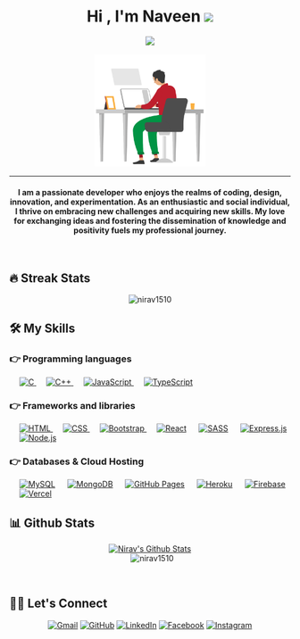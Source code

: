 <h1 align="center">Hi , I'm Naveen <img src="https://media.giphy.com/media/hvRJCLFzcasrR4ia7z/giphy.gif" width="35"></h1>
<p align="center">
  <a href="https://github.com/DenverCoder1/readme-typing-svg"><img src="https://readme-typing-svg.herokuapp.com?lines=Full+Stack+Web+Developer;DS%20|%20Algo%20|%20Development%20Enthusiast;Always%20learning%20new%20things&center=true&width=500&height=50"></a>	
</p>
<div align="center"><img src="https://github.com/Nirav1510/Nirav1510/blob/main/work.gif?raw=true" height=200/></div>
<hr/>
<h4 align="center">I am a passionate developer who enjoys the realms of coding, design, innovation, and experimentation. As an enthusiastic and social individual, I thrive on embracing new challenges and acquiring new skills. My love for exchanging ideas and fostering the dissemination of knowledge and positivity fuels my professional journey.</h4>
<br>
<!-- <p align="center"> <img src="https://komarev.com/ghpvc/?username=nirav1510&label=Profile%20views&color=0e75b6&style=plastic" alt="nirav1510" /> </p> -->

## 🔥 Streak Stats
<p align="center"><img src="https://github-readme-streak-stats.herokuapp.com?user=nirav1510&theme=algolia&hide_border=true&date_format=j%20M%5B%20Y%5D" alt="nirav1510"/></p>


## 🛠️ My Skills


### 👉 Programming languages

<p align="left"> 
  &emsp; 
  <a href="https://www.cprogramming.com/" target="_blank"> 
    <img alt="C" src="https://img.shields.io/badge/C%20-%232370ED.svg?logo=c&logoColor=white">
  </a> 
  &emsp;
  <a href="https://www.w3schools.com/cpp/" target="_blank"> 
    <img alt="C++" src="https://img.shields.io/badge/C++%20-%2300599C.svg?logo=c%2B%2B&logoColor=white">
  </a> 
  &emsp;
  <a href="https://developer.mozilla.org/en-US/docs/Web/JavaScript" target="_blank"> 
     <img alt="JavaScript" src="https://img.shields.io/badge/JavaScript%20-%23F7DF1E.svg?logo=javascript&logoColor=black">
   </a>
  &emsp;
  <a href="https://github.com/search?q=user%3ADenverCoder1+language%3AtypeScript">
	  <img alt="TypeScript" src="https://img.shields.io/badge/TypeScript-007ACC.svg?logo=typescript&logoColor=white">
  </a>
</p>

### 👉 Frameworks and libraries
<p align="left"> 
  &emsp; 
  <a href="https://www.w3.org/html/" target="_blank"> 
   <img alt="HTML" src="https://img.shields.io/badge/HTML5%20-%23E34F26.svg?logo=html5&logoColor=white">
  </a>   
  &emsp;
  <a href="https://www.w3schools.com/css/" target="_blank">
    <img alt="CSS" src="https://img.shields.io/badge/CSS%20-%231572B6.svg?logo=css3&logoColor=white">
  </a> 
  &emsp;
  <a href="https://getbootstrap.com" target="_blank"> 
    <img alt="Bootstrap" src="https://img.shields.io/badge/Bootstrap-%23563D7C.svg?style=flat&logo=bootstrap&logoColor=white"/>
  </a>
  &emsp;
  <a href="#"><img alt="React" src="https://img.shields.io/badge/React-20232a.svg?logo=react&logoColor=%2361DAFB"></a>
  &emsp;
  <a href="https://github.com/search?q=user%3ADenverCoder1+language%3Asass"><img alt="SASS" src="https://img.shields.io/badge/Sass-hotpink.svg?logo=SASS&logoColor=white"></a>
  &emsp;
  <a href="#"><img alt="Express.js" src="https://img.shields.io/badge/Express.js-404d59.svg?logo=express&logoColor=white"></a>
  &emsp;
  <a href="https://github.com/search?q=user%3ADenverCoder1+language%3Ajavascript"><img alt="Node.js" src="https://img.shields.io/badge/Node.js-43853D.svg?logo=node.js&logoColor=white"></a>
</p>

### 👉 Databases & Cloud Hosting
<p align="left">
  &emsp;
    <a href="https://www.mysql.com/"><img alt="MySQL" src="https://img.shields.io/badge/MySQL-%2300f.svg?style=flat&llogo=mysql&logoColor=white"></a>
  &emsp;  
    <a href="https://www.mongodb.com/"><img alt="MongoDB" src ="https://img.shields.io/badge/MongoDB-4ea94b.svg?logo=mongodb&logoColor=white"></a>
  &emsp;
    <a href="https://www.github.com"><img alt="GitHub Pages" src="https://img.shields.io/badge/GitHub%20Pages-%23327FC7.svg?style=flat&llogo=github&logoColor=white"></a>
  &emsp;
    <a href="https://www.heroku.com/"><img alt="Heroku" src="https://img.shields.io/badge/Heroku%20-%23430098.svg?logo=heroku&logoColor=white"></a>  
  &emsp;
    <a href="https://firebase.google.com/"><img alt="Firebase" src ="https://img.shields.io/badge/Firebase-%23316192.svg?logo=firebase&logoColor=white"></a>
  &emsp;
     <a href="https://vercel.com"><img alt="Vercel" src="https://img.shields.io/badge/Vercel-000000.svg?logo=vercel&logoColor=white"></a>
 </p>

## 📊 Github Stats

  <p align="center">
    <a href="https://github.com/anuraghazra/github-readme-stats"><img alt="Nirav's Github Stats" src="https://github-readme-stats.vercel.app/api?username=nirav1510&show_icons=true&count_private=true&theme=algolia" height="192px"/></a>
<br/>
  &nbsp;
	  <img src="https://github-readme-stats.vercel.app/api/top-langs?username=nirav1510&show_icons=true&locale=en&layout=compact&theme=algolia" alt="nirav1510" height="192px"/>
  <br/>

  </p>


<br/>

## 🙋‍♀️ Let's Connect
<p align="center">
	<a href="mailto:gusainirav1@gmail.com"><img src="https://img.icons8.com/bubbles/50/000000/gmail.png" alt="Gmail"/></a>
	<a href="https://github.com/Nirav1510"><img src="https://img.icons8.com/bubbles/50/000000/github.png" alt="GitHub"/></a>
	<a href="https://www.linkedin.com/in/nirav-gusai-a4627b1a7/"><img src="https://img.icons8.com/bubbles/50/000000/linkedin.png" alt="LinkedIn"/></a>
	<a href="https://www.facebook.com/nirav.gusai.9"><img src="https://img.icons8.com/bubbles/50/000000/facebook-new.png" alt="Facebook"/></a>
	<a href="https://www.instagram.com/_nirav_11"><img src="https://img.icons8.com/bubbles/50/000000/instagram.png" alt="Instagram"/></a>	
</p>
